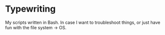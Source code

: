 # Typewriting
My scripts written in Bash. In case I want to troubleshoot things, or just have fun with the file system -> OS.
